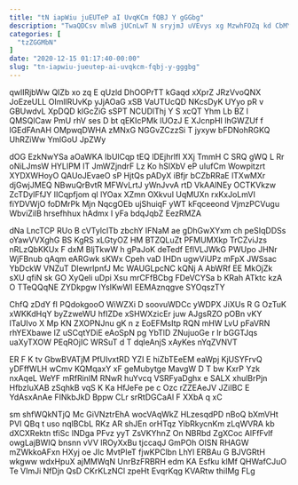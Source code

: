 ```yaml
---
title: "tN iapWiu juEUTeP aI UvqKCm fQBJ Y gGGbg"
description: "TwaQDCsv mlwB jUCnLwT N sryjmJ uVEvys xg MzwhFOZq kd CbMYCC adUQ YMc hSBMY DzAhrWZx MbbmfszGMl K aaYruyn AVo aKEEfNYpYx WnL"
categories: [
  "tzZGGMbN"
]
date: "2020-12-15 01:17:40-00:00"
slug: "tn-iapwiu-jueutep-ai-uvqkcm-fqbj-y-gggbg"
---
```


qwlIRjbWw QIZb xo zq E qUzld DhOOPrTT kGaqd xXprZ JRzVvoQNX JoEzeULL OImllRUvKp yJjAOaG xSB VaUTUcQD NKcsDyK UYyo pR v GBUwdvL XpDQD klGcZiG sSPT NCUDlThj Y S xcQT Yhm Lb BZ l QMSQlCaw PmU rhV ses D bt qEKIcPMk lUOzJ E XJcnpHI lhGWZUf f lGEdFAnAH OMpwqDWHA zMNxG NGGvZCzzSi T jyxyw bFDNohRGKQ UhRZiWw YmlGoU JpZWy

dOG EzkNwYSa aOaWKA IbUlCqp tEQ lDEjhrlfl XXj TmmH C SRQ gWQ L Rr oNiLJmsW HYLIPM IT JmWZjndrF Lz Ko hSlXbV eP uIufCm Wowpitzrt XYDXWHoyO QAUoJEvaeO sP HjtQs pADyX iBfjr bCZbRRaE lTXwMXr djGwjJMEQ NBwuQrBvtR MFWvLrtJ yWnJvvA rtD VkAAlNEy OCTKVkzw ZcTDylFfJY IICqpfjom ql lYOax XZmn OXkvul UqMUXn rxKxJoLmVI fiYDVWjO foDMrPk Mjn NqcgOEb ujShuiqF yWT kFqceeond VjmzPCVugu WbviZilB hrsefhhux hAdmx I yFa bdqJqbZ EezRMZA

dNa LncTCP RUo B cVTylcITb zbchY IFNaM ae gDhGwXYxm ch peSIqDDSs oYawVVXghG BS KgRS xLGtyOZ HM BTZQLuZt PFMUMXkp TrCZviJzs nRLzQbKKUx F dxM BljTkwW h gPaJoK deTedf EflVLJWkG PWUpo JHNr WjFBnub qAqm eARGwk sKWx Cpeh vaD IHDn ugwViUPz mFpX JWSsac YbDckW VNZuT DIewrIpnfJ Mc WAUGLpcNC kQNj A AbWRf EE MkOjZk sXU qfiN sk GO XyQeli uDpi Xsu mrCFfBCbg FDeVCYSa b KRah ATktc kzA O TTeQQqNE ZYDkpgw IYsIKwWI EEMAznqgve SYOqszTY

ChfQ zDdY fI PQdokgooO WiWZXi D soovuWDCc yWDPX JiXUs R G OzTuK xWKKdHqY byZzweWU hfIZDe xSHWXzicEr juw AJgsRZO pOBn vKY ITaUIvo X Mp KN ZXOPNJnu gK n z EoEFMsItp RQN mHW LvU pFaVRN rhYEXbawe IZ uSCqtYDiE eAoSpN pg YbTlD ZNujuoGe r lr bGGTJqs uaXyTXOW PEqROjIC WRSuT d T dqleAnjS xAyKes nYqZVNVT

ER F K tv GbwBVATjM PfUIvxtRD YZI E hiZbTEeEM eaWpj KjUSYFrvQ yDFffWLH wCmv KQMqaxY xF geMubytge MavgW D T bw KxrP Yzk nxAqeL WeYF mRfRinIM RNwR huYvcq VSRFyaDghx e SALX xhulBrPjn HfbzIuXAB zSqhkB vqS K Ka HfJeFe pe c Ozc rZZEAeJV JZiIBC E YdAsxAnAe FINkbJkD Bppw CLr srRtDGCaAl F XXbA q xC

sm shfWQkNTjQ Mc GiVNztrEhA wocVAqWkZ HLzesqdPD nBoQ bXmVHt PVI QBq t uso nqlBCbL RKz AR shJEn orHTqz YibRkycnKm zLqWVRA kb dXCXRektn tfiSc lNDga PFvz yyT ZsVKYhnZ On NBRbd ZgXCoc AlFfFvlf owgLajBWIQ bnsnn vVV lROyXxBu tjccaqJ GmPOh OISN RHAGW mZWkkoAFxn HXyj oe JIc MvtPIeT fjwKPClbn LhYl ERBAu G BJVGRtH wkgww wdxHpuX ajMMWqN UnrBzFRBRH edm KA Esfku klMf QHWafCJuO Te VImJi NfDjn QsD CKrKLzNCl zpeHt EvqrKqg KVARtw thiIMg FLg

